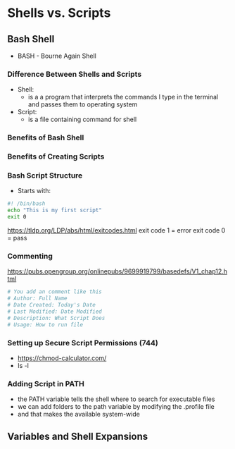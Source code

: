 # Shells vs. Scripts

## Bash Shell
- BASH - Bourne Again Shell
### Difference Between Shells and Scripts
- Shell:
    - is a a program that interprets the commands I type in the terminal and passes them to operating system
- Script:
    - is a file containing command for shell

### Benefits of Bash Shell

### Benefits of Creating Scripts

### Bash Script Structure
- Starts with:
```bash
#! /bin/bash
echo "This is my first script"
exit 0
```

https://tldp.org/LDP/abs/html/exitcodes.html
exit code 1 = error
exit code 0 = pass

### Commenting
https://pubs.opengroup.org/onlinepubs/9699919799/basedefs/V1_chap12.html
```bash
# You add an comment like this
# Author: Full Name
# Date Created: Today's Date
# Last Modified: Date Modified
# Description: What Script Does
# Usage: How to run file
```

### Setting up Secure Script Permissions (744)
- https://chmod-calculator.com/
- ls -l

### Adding Script in PATH
- the PATH variable tells the shell where to search for executable files
- we can add folders to the path variable by modifying the .profile file
- and that makes the available system-wide

## Variables and Shell Expansions
